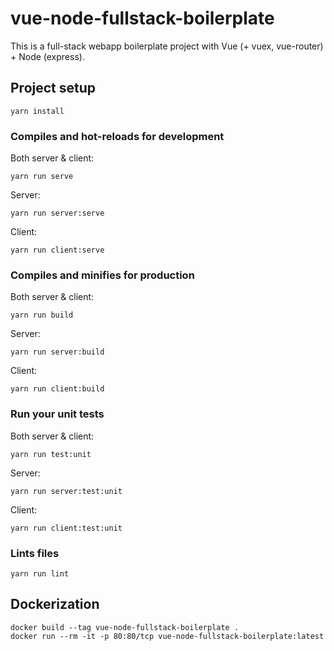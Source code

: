 # vue-node-fullstack-boilerplate

This is a full-stack webapp boilerplate project with Vue (+ vuex, vue-router) + Node (express).

## Project setup
```
yarn install
```

### Compiles and hot-reloads for development
Both server & client:
```
yarn run serve
```
Server:
```
yarn run server:serve
```
Client:
```
yarn run client:serve
```

### Compiles and minifies for production
Both server & client:
```
yarn run build
```
Server:
```
yarn run server:build
```
Client:
```
yarn run client:build
```

### Run your unit tests
Both server & client:
```
yarn run test:unit
```
Server:
```
yarn run server:test:unit
```
Client:
```
yarn run client:test:unit
```

### Lints files
```
yarn run lint
```

## Dockerization
```
docker build --tag vue-node-fullstack-boilerplate .
docker run --rm -it -p 80:80/tcp vue-node-fullstack-boilerplate:latest
```